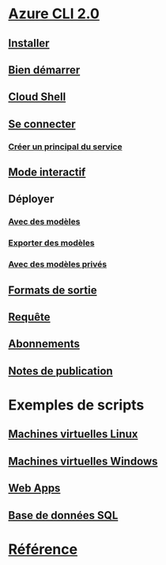 # [Azure CLI 2.0](overview.md)
## [Installer](install-azure-cli.md)
## [Bien démarrer](get-started-with-azure-cli.md)
## [Cloud Shell](/azure/cloud-shell/overview)
## [Se connecter](authenticate-azure-cli.md)
### [Créer un principal du service](create-an-azure-service-principal-azure-cli.md)
## [Mode interactif](interactive-azure-cli.md)
## Déployer
### [Avec des modèles](/azure/azure-resource-manager/resource-group-template-deploy-cli?toc=%2fcli%2fazure%2ftoc.json&bc=%2fcli%2fazure%2fbreadcrumb%2ftoc.json)
### [Exporter des modèles](/azure/azure-resource-manager/resource-manager-export-template-cli?toc=%2fcli%2fazure%2ftoc.json&bc=%2fcli%2fazure%2fbreadcrumb%2ftoc.json)
### [Avec des modèles privés](/azure-resource-manager/resource-manager-cli-sas-token?toc=%2fcli%2fazure%2ftoc.json&bc=%2fcli%2fazure%2fbreadcrumb%2ftoc.json)
## [Formats de sortie](format-output-azure-cli.md)
## [Requête](query-azure-cli.md)
## [Abonnements](manage-azure-subscriptions-azure-cli.md)
## [Notes de publication](release-notes-azure-cli.md)
# Exemples de scripts
## [Machines virtuelles Linux](/azure/virtual-machines/linux/cli-samples?toc=%2fcli%2fazure%2ftoc.json&bc=%2fcli%2fazure%2fbreadcrumb%2ftoc.json)
## [Machines virtuelles Windows](/azure/virtual-machines/windows/cli-samples?toc=%2fcli%2fazure%2ftoc.json&bc=%2fcli%2fazure%2fbreadcrumb%2ftoc.json)
## [Web Apps](/azure/app-service-web/app-service-cli-samples?toc=%2fcli%2fazure%2ftoc.json&bc=%2fcli%2fazure%2fbreadcrumb%2ftoc.json)
## [Base de données SQL](/azure/sql-database/sql-database-cli-samples?toc=%2fcli%2fazure%2ftoc.json&bc=%2fcli%2fazure%2fbreadcrumb%2ftoc.json)
# [Référence](../docs-ref-autogen/refTOC.md)
